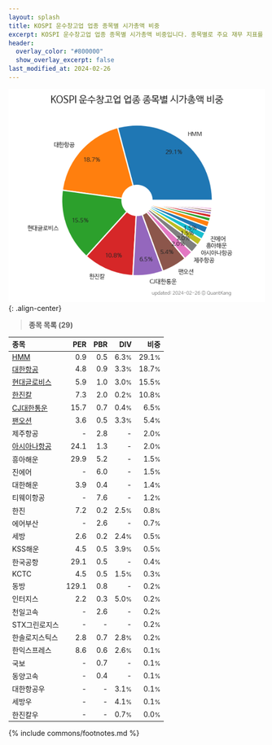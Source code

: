 ```yaml
---
layout: splash
title: KOSPI 운수창고업 업종 종목별 시가총액 비중
excerpt: KOSPI 운수창고업 업종 종목별 시가총액 비중입니다. 종목별로 주요 재무 지표를 함께 표시합니다.
header:
  overlay_color: "#800000"
  show_overlay_excerpt: false
last_modified_at: 2024-02-26
---
```



![KOSPI 운수창고업 업종 종목별 시가총액 비중](/stats/sector/images/kospi_업종_운수창고업_종목.png){: .align-center}


> **종목 목록 (29)**<a id="list"></a>

| **종목** | **PER** | **PBR** | **DIV** | **비중** |
| :------- | ------: | ------: | ------: | -------: |
| [HMM](/011200/) | 0.9 | 0.5 | 6.3<small>%</small> | 29.1<small>%</small> |
| [대한항공](/003490/) | 4.8 | 0.9 | 3.3<small>%</small> | 18.7<small>%</small> |
| [현대글로비스](/086280/) | 5.9 | 1.0 | 3.0<small>%</small> | 15.5<small>%</small> |
| [한진칼](/180640/) | 7.3 | 2.0 | 0.2<small>%</small> | 10.8<small>%</small> |
| [CJ대한통운](/000120/) | 15.7 | 0.7 | 0.4<small>%</small> | 6.5<small>%</small> |
| [팬오션](/028670/) | 3.6 | 0.5 | 3.3<small>%</small> | 5.4<small>%</small> |
| 제주항공 | - | 2.8 | - | 2.0<small>%</small> |
| [아시아나항공](/020560/) | 24.1 | 1.3 | - | 2.0<small>%</small> |
| 흥아해운 | 29.9 | 5.2 | - | 1.5<small>%</small> |
| 진에어 | - | 6.0 | - | 1.5<small>%</small> |
| 대한해운 | 3.9 | 0.4 | - | 1.4<small>%</small> |
| 티웨이항공 | - | 7.6 | - | 1.2<small>%</small> |
| 한진 | 7.2 | 0.2 | 2.5<small>%</small> | 0.8<small>%</small> |
| 에어부산 | - | 2.6 | - | 0.7<small>%</small> |
| 세방 | 2.6 | 0.2 | 2.4<small>%</small> | 0.5<small>%</small> |
| KSS해운 | 4.5 | 0.5 | 3.9<small>%</small> | 0.5<small>%</small> |
| 한국공항 | 29.1 | 0.5 | - | 0.4<small>%</small> |
| KCTC | 4.5 | 0.5 | 1.5<small>%</small> | 0.3<small>%</small> |
| 동방 | 129.1 | 0.8 | - | 0.2<small>%</small> |
| 인터지스 | 2.2 | 0.3 | 5.0<small>%</small> | 0.2<small>%</small> |
| 천일고속 | - | 2.6 | - | 0.2<small>%</small> |
| STX그린로지스 | - | - | - | 0.2<small>%</small> |
| 한솔로지스틱스 | 2.8 | 0.7 | 2.8<small>%</small> | 0.2<small>%</small> |
| 한익스프레스 | 8.6 | 0.6 | 2.6<small>%</small> | 0.1<small>%</small> |
| 국보 | - | 0.7 | - | 0.1<small>%</small> |
| 동양고속 | - | 0.4 | - | 0.1<small>%</small> |
| 대한항공우 | - | - | 3.1<small>%</small> | 0.1<small>%</small> |
| 세방우 | - | - | 4.1<small>%</small> | 0.1<small>%</small> |
| 한진칼우 | - | - | 0.7<small>%</small> | 0.0<small>%</small> |

{% include commons/footnotes.md %}